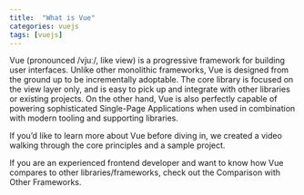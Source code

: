 ```yaml
---
title:  "What is Vue"
categories: vuejs
tags: [vuejs]
---
```


Vue (pronounced /vjuː/, like view) is a progressive framework for building user interfaces. Unlike other monolithic frameworks, Vue is designed from the ground up to be incrementally adoptable. The core library is focused on the view layer only, and is easy to pick up and integrate with other libraries or existing projects. On the other hand, Vue is also perfectly capable of powering sophisticated Single-Page Applications when used in combination with modern tooling and supporting libraries.

If you’d like to learn more about Vue before diving in, we created a video walking through the core principles and a sample project.

If you are an experienced frontend developer and want to know how Vue compares to other libraries/frameworks, check out the Comparison with Other Frameworks.